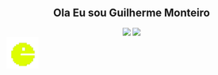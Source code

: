 <h2 align="center">Ola Eu sou Guilherme Monteiro</h2>
<div align="center">
  <img height="170px" src="https://github-readme-stats.vercel.app/api?username=guifilho&count_private=true&show_icons=true&theme=onedark"/>
  <img height="150px" src="https://github-readme-stats.vercel.app/api/top-langs/?username=guifilho&layout=compact&theme=onedark"/>  
</div>
<img height="64px" src="pac-man-unscreen.gif"/>  
<link rel="stylesheet" href="style.css">
